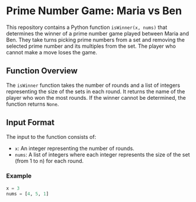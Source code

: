 # Prime Number Game: Maria vs Ben

This repository contains a Python function `isWinner(x, nums)` that determines the winner of a prime number game played between Maria and Ben. They take turns picking prime numbers from a set and removing the selected prime number and its multiples from the set. The player who cannot make a move loses the game.

## Function Overview

The `isWinner` function takes the number of rounds and a list of integers representing the size of the sets in each round. It returns the name of the player who won the most rounds. If the winner cannot be determined, the function returns `None`.

## Input Format

The input to the function consists of:
- `x`: An integer representing the number of rounds.
- `nums`: A list of integers where each integer represents the size of the set (from 1 to n) for each round.

### Example

```python
x = 3
nums = [4, 5, 1]

